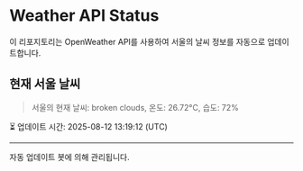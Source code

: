 
# Weather API Status

이 리포지토리는 OpenWeather API를 사용하여 서울의 날씨 정보를 자동으로 업데이트합니다.

## 현재 서울 날씨
> 서울의 현재 날씨: broken clouds, 온도: 26.72°C, 습도: 72%

⏳ 업데이트 시간: 2025-08-12 13:19:12 (UTC)

---
자동 업데이트 봇에 의해 관리됩니다.
